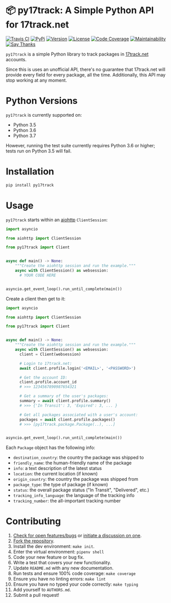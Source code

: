 # 📦 py17track: A Simple Python API for 17track.net

[![Travis CI](https://travis-ci.org/bachya/py17track.svg?branch=master)](https://travis-ci.org/bachya/py17track)
[![PyPi](https://img.shields.io/pypi/v/py17track.svg)](https://pypi.python.org/pypi/py17track)
[![Version](https://img.shields.io/pypi/pyversions/py17track.svg)](https://pypi.python.org/pypi/py17track)
[![License](https://img.shields.io/pypi/l/py17track.svg)](https://github.com/bachya/py17track/blob/master/LICENSE)
[![Code Coverage](https://codecov.io/gh/bachya/py17track/branch/master/graph/badge.svg)](https://codecov.io/gh/bachya/py17track)
[![Maintainability](https://api.codeclimate.com/v1/badges/af60d65b69d416136fc9/maintainability)](https://codeclimate.com/github/bachya/py17track/maintainability)
[![Say Thanks](https://img.shields.io/badge/SayThanks-!-1EAEDB.svg)](https://saythanks.io/to/bachya)

`py17track` is a simple Python library to track packages in
[17track.net](http://www.17track.net/) accounts.

Since this is uses an unofficial API, there's no guarantee that 17track.net
will provide every field for every package, all the time. Additionally, this
API may stop working at any moment.

# Python Versions

`py17track` is currently supported on:

* Python 3.5
* Python 3.6
* Python 3.7

However, running the test suite currently requires Python 3.6 or higher; tests
run on Python 3.5 will fail.

# Installation

```python
pip install py17track
```

# Usage

`py17track` starts within an
[aiohttp](https://aiohttp.readthedocs.io/en/stable/) `ClientSession`:

```python
import asyncio

from aiohttp import ClientSession

from py17track import Client


async def main() -> None:
    """Create the aiohttp session and run the example."""
    async with ClientSession() as websession:
      # YOUR CODE HERE


asyncio.get_event_loop().run_until_complete(main())
```

Create a client then get to it:

```python
import asyncio

from aiohttp import ClientSession

from py17track import Client


async def main() -> None:
    """Create the aiohttp session and run the example."""
    async with ClientSession() as websession:
      client = Client(websession)

      # Login to 17track.net:
      await client.profile.login('<EMAIL>', '<PASSWORD>')

      # Get the account ID:
      client.profile.account_id
      # >>> 1234567890987654321

      # Get a summary of the user's packages:
      summary = await client.profile.summary()
      # >>> {'In Transit': 3, 'Expired': 3, ... }

      # Get all packages associated with a user's account:
      packages = await client.profile.packages()
      # >>> [py17track.package.Package(..), ...]


asyncio.get_event_loop().run_until_complete(main())
```

Each `Package` object has the following info:

* `destination_country`: the country the package was shipped to
* `friendly_name`: the human-friendly name of the package
* `info`: a text description of the latest status
* `location`: the current location (if known)
* `origin_country`: the country the package was shipped from
* `package_type`: the type of package (if known)
* `status`: the overall package status ("In Transit", "Delivered", etc.)
* `tracking_info_language`: the language of the tracking info
* `tracking_number`: the all-important tracking number

# Contributing

1. [Check for open features/bugs](https://github.com/bachya/py17track/issues)
  or [initiate a discussion on one](https://github.com/bachya/py17track/issues/new).
2. [Fork the repository](https://github.com/bachya/py17track/fork).
3. Install the dev environment: `make init`.
4. Enter the virtual environment: `pipenv shell`
5. Code your new feature or bug fix.
6. Write a test that covers your new functionality.
7. Update `README.md` with any new documentation.
8. Run tests and ensure 100% code coverage: `make coverage`
9. Ensure you have no linting errors: `make lint`
10. Ensure you have no typed your code correctly: `make typing`
11. Add yourself to `AUTHORS.md`.
12. Submit a pull request!
